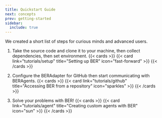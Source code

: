 ```yaml
---
title: Quickstart Guide
next: concepts
prev: getting-started
sidebar:
  include: true
---
```


We created a short list of steps for curious minds and advanced users.

1. Take the source code and clone it to your machine, then collect dependencies, then set environment.
{{< cards >}}
  {{< card link="tutorials/setup" title="Setting up BER" icon="fast-forward" >}}
{{< /cards >}}

2. Configure the BERAdapter for GitHub then start communicating with BERAgents.
{{< cards >}}
  {{< card link="tutorials/github" title="Accessing BER from a repository" icon="sparkles" >}}
{{< /cards >}}

3. Solve your problems with BER!
{{< cards >}}
  {{< card link="tutorials/agent" title="Creating custom agents with BER" icon="sun" >}}
{{< /cards >}}
